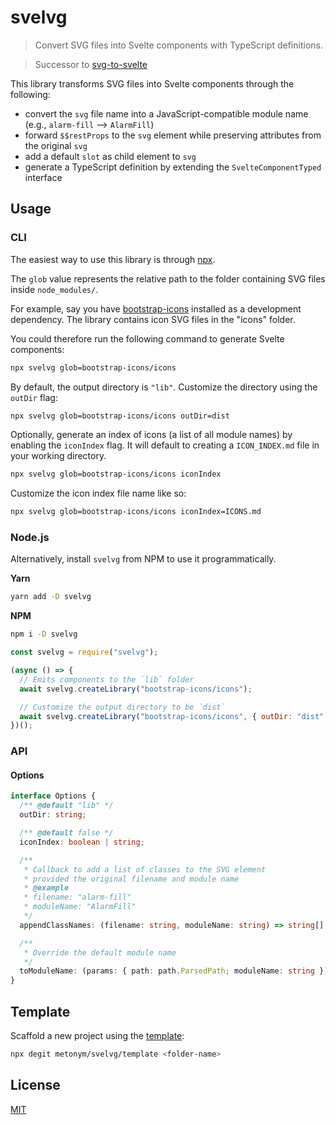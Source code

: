 # svelvg

> Convert SVG files into Svelte components with TypeScript definitions.

> Successor to [svg-to-svelte](https://github.com/metonym/svg-to-svelte)

This library transforms SVG files into Svelte components through the following:

- convert the `svg` file name into a JavaScript-compatible module name (e.g., `alarm-fill` --> `AlarmFill`)
- forward `$$restProps` to the `svg` element while preserving attributes from the original `svg`
- add a default `slot` as child element to `svg`
- generate a TypeScript definition by extending the `SvelteComponentTyped` interface

## Usage

### CLI

The easiest way to use this library is through [npx](https://nodejs.dev/learn/the-npx-nodejs-package-runner).

The `glob` value represents the relative path to the folder containing SVG files inside `node_modules/`.

For example, say you have [bootstrap-icons](https://github.com/twbs/icons) installed as a development dependency. The library contains icon SVG files in the "icons" folder.

You could therefore run the following command to generate Svelte components:

```sh
npx svelvg glob=bootstrap-icons/icons
```

By default, the output directory is `"lib"`. Customize the directory using the `outDir` flag:

```sh
npx svelvg glob=bootstrap-icons/icons outDir=dist
```

Optionally, generate an index of icons (a list of all module names) by enabling the `iconIndex` flag. It will default to creating a `ICON_INDEX.md` file in your working directory.

```sh
npx svelvg glob=bootstrap-icons/icons iconIndex
```

Customize the icon index file name like so:

```sh
npx svelvg glob=bootstrap-icons/icons iconIndex=ICONS.md
```

### Node.js

Alternatively, install `svelvg` from NPM to use it programmatically.

**Yarn**

```sh
yarn add -D svelvg
```

**NPM**

```sh
npm i -D svelvg
```

```js
const svelvg = require("svelvg");

(async () => {
  // Emits components to the `lib` folder
  await svelvg.createLibrary("bootstrap-icons/icons");

  // Customize the output directory to be `dist`
  await svelvg.createLibrary("bootstrap-icons/icons", { outDir: "dist" });
})();
```

### API

#### Options

```ts
interface Options {
  /** @default "lib" */
  outDir: string;

  /** @default false */
  iconIndex: boolean | string;

  /**
   * Callback to add a list of classes to the SVG element
   * provided the original filename and module name
   * @example
   * filename: "alarm-fill"
   * moduleName: "AlarmFill"
   */
  appendClassNames: (filename: string, moduleName: string) => string[];

  /**
   * Override the default module name
   */
  toModuleName: (params: { path: path.ParsedPath; moduleName: string }) => string;
}
```

## Template

Scaffold a new project using the [template](template):

```sh
npx degit metonym/svelvg/template <folder-name>
```

## License

[MIT](LICENSE)
